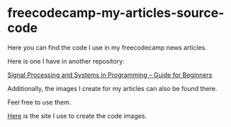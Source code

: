 # freecodecamp-my-articles-source-code

Here you can find the code I use in my freecodecamp news articles. 

Here is one I have in another repository:

[Signal Processing and Systems in Programming – Guide for Beginners](https://github.com/tiagomonteiro0715/Signal-Processing-and-Systems-in-Programming-Guide-for-Beginners)

Additionally, the images I create for my articles can also be found there. 

Feel free to use them. 

[Here](https://ray.so/) is the site I use to create the code images.
